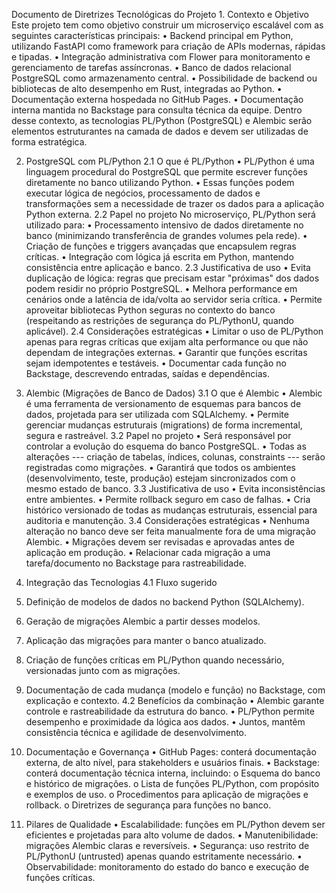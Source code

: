 Documento de Diretrizes Tecnológicas do Projeto 1. Contexto e Objetivo
Este projeto tem como objetivo construir um microserviço escalável com
as seguintes características principais: • Backend principal em Python,
utilizando FastAPI como framework para criação de APIs modernas, rápidas
e tipadas. • Integração administrativa com Flower para monitoramento e
gerenciamento de tarefas assíncronas. • Banco de dados relacional
PostgreSQL como armazenamento central. • Possibilidade de backend ou
bibliotecas de alto desempenho em Rust, integradas ao Python. •
Documentação externa hospedada no GitHub Pages. • Documentação interna
mantida no Backstage para consulta técnica da equipe. Dentro desse
contexto, as tecnologias PL/Python (PostgreSQL) e Alembic serão
elementos estruturantes na camada de dados e devem ser utilizadas de
forma estratégica.

2.  PostgreSQL com PL/Python 2.1 O que é PL/Python • PL/Python é uma
    linguagem procedural do PostgreSQL que permite escrever funções
    diretamente no banco utilizando Python. • Essas funções podem
    executar lógica de negócios, processamento de dados e transformações
    sem a necessidade de trazer os dados para a aplicação Python
    externa. 2.2 Papel no projeto No microserviço, PL/Python será
    utilizado para: • Processamento intensivo de dados diretamente no
    banco (minimizando transferência de grandes volumes pela rede). •
    Criação de funções e triggers avançadas que encapsulem regras
    críticas. • Integração com lógica já escrita em Python, mantendo
    consistência entre aplicação e banco. 2.3 Justificativa de uso •
    Evita duplicação de lógica: regras que precisam estar "próximas" dos
    dados podem residir no próprio PostgreSQL. • Melhora performance em
    cenários onde a latência de ida/volta ao servidor seria crítica. •
    Permite aproveitar bibliotecas Python seguras no contexto do banco
    (respeitando as restrições de segurança do PL/PythonU, quando
    aplicável). 2.4 Considerações estratégicas • Limitar o uso de
    PL/Python apenas para regras críticas que exijam alta performance ou
    que não dependam de integrações externas. • Garantir que funções
    escritas sejam idempotentes e testáveis. • Documentar cada função no
    Backstage, descrevendo entradas, saídas e dependências.

3.  Alembic (Migrações de Banco de Dados) 3.1 O que é Alembic • Alembic
    é uma ferramenta de versionamento de esquemas para bancos de dados,
    projetada para ser utilizada com SQLAlchemy. • Permite gerenciar
    mudanças estruturais (migrations) de forma incremental, segura e
    rastreável. 3.2 Papel no projeto • Será responsável por controlar a
    evolução do esquema do banco PostgreSQL. • Todas as alterações ---
    criação de tabelas, índices, colunas, constraints --- serão
    registradas como migrações. • Garantirá que todos os ambientes
    (desenvolvimento, teste, produção) estejam sincronizados com o mesmo
    estado de banco. 3.3 Justificativa de uso • Evita inconsistências
    entre ambientes. • Permite rollback seguro em caso de falhas. • Cria
    histórico versionado de todas as mudanças estruturais, essencial
    para auditoria e manutenção. 3.4 Considerações estratégicas •
    Nenhuma alteração no banco deve ser feita manualmente fora de uma
    migração Alembic. • Migrações devem ser revisadas e aprovadas antes
    de aplicação em produção. • Relacionar cada migração a uma
    tarefa/documento no Backstage para rastreabilidade.

4.  Integração das Tecnologias 4.1 Fluxo sugerido

5.  Definição de modelos de dados no backend Python (SQLAlchemy).

6.  Geração de migrações Alembic a partir desses modelos.

7.  Aplicação das migrações para manter o banco atualizado.

8.  Criação de funções críticas em PL/Python quando necessário,
    versionadas junto com as migrações.

9.  Documentação de cada mudança (modelo e função) no Backstage, com
    explicação e contexto. 4.2 Benefícios da combinação • Alembic
    garante controle e rastreabilidade da estrutura do banco. •
    PL/Python permite desempenho e proximidade da lógica aos dados. •
    Juntos, mantêm consistência técnica e agilidade de desenvolvimento.

10. Documentação e Governança • GitHub Pages: conterá documentação
    externa, de alto nível, para stakeholders e usuários finais. •
    Backstage: conterá documentação técnica interna, incluindo: o
    Esquema do banco e histórico de migrações. o Lista de funções
    PL/Python, com propósito e exemplos de uso. o Procedimentos para
    aplicação de migrações e rollback. o Diretrizes de segurança para
    funções no banco.

11. Pilares de Qualidade • Escalabilidade: funções em PL/Python devem
    ser eficientes e projetadas para alto volume de dados. •
    Manutenibilidade: migrações Alembic claras e reversíveis. •
    Segurança: uso restrito de PL/PythonU (untrusted) apenas quando
    estritamente necessário. • Observabilidade: monitoramento do estado
    do banco e execução de funções críticas.

